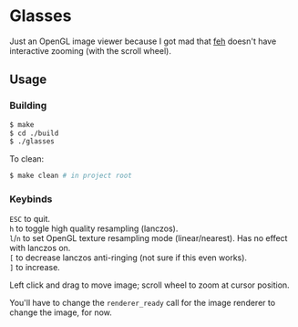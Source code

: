 # Glasses

Just an OpenGL image viewer because I got mad that [feh](https://github.com/derf/feh) doesn't have interactive zooming (with the scroll wheel).

## Usage

### Building

```sh
$ make
$ cd ./build
$ ./glasses
```

To clean:
```sh
$ make clean # in project root
```

### Keybinds

`ESC` to quit.  
`h` to toggle high quality resampling (lanczos).  
`l`/`n` to set OpenGL texture resampling mode (linear/nearest). Has no effect with lanczos on.  
`[` to decrease lanczos anti-ringing (not sure if this even works).  
`]` to increase.

Left click and drag to move image; scroll wheel to zoom at cursor position.

You'll have to change the `renderer_ready` call for the image renderer to change the image, for now.
